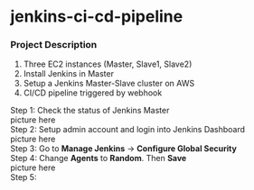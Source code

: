 # jenkins-ci-cd-pipeline

### Project Description
1. Three EC2 instances (Master, Slave1, Slave2)
2. Install Jenkins in Master
3. Setup a Jenkins Master-Slave cluster on AWS
4. CI/CD pipeline triggered by webhook

Step 1: Check the status of Jenkins Master  
picture here  
Step 2: Setup admin account and login into Jenkins Dashboard  
picture here  
Step 3: Go to **Manage Jenkins** -> **Configure Global Security**  
Step 4: Change **Agents** to **Random**. Then **Save**  
picture here  
Step 5:
